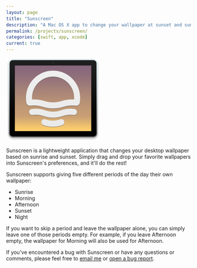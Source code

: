 ```yaml
---
layout: page
title: "Sunscreen"
description: "A Mac OS X app to change your wallpaper at sunset and sunrise."
permalink: /projects/sunscreen/
categories: [swift, app, xcode]
current: true
---
```


<div class="center">
  <img src="/images/sunscreen.png" width="256"/>
</div>

Sunscreen is a lightweight application that changes your desktop wallpaper based on sunrise and sunset. Simply drag and drop your favorite wallpapers into Sunscreen's preferences, and it'll do the rest!

Sunscreen supports giving five different periods of the day their own wallpaper:

* Sunrise
* Morning
* Afternoon
* Sunset
* Night

If you want to skip a period and leave the wallpaper alone, you can simply leave one of those periods empty. For example, if you leave Afternoon empty, the wallpaper for Morning will also be used for Afternoon.

If you've encountered a bug with Sunscreen or have any questions or comments, please feel free to [email me](mailto:me@davidcel.is) or [open a bug report](https://github.com/davidcelis/Sunscree/issues/new).
